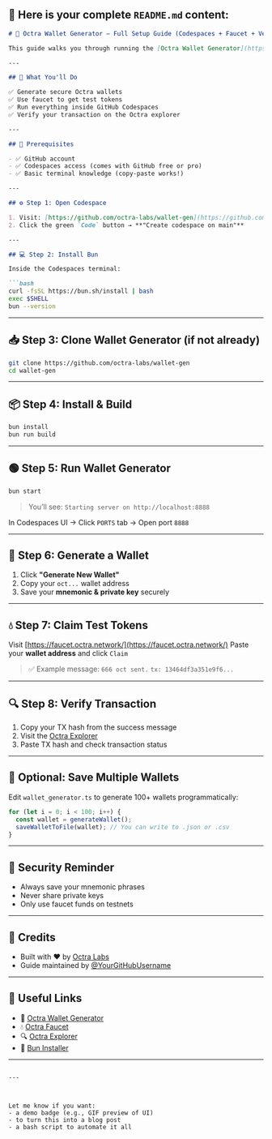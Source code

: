 ## 📝 Here is your complete `README.md` content:

````markdown
# 🦾 Octra Wallet Generator – Full Setup Guide (Codespaces + Faucet + Verification)

This guide walks you through running the [Octra Wallet Generator](https://github.com/octra-labs/wallet-gen) using GitHub Codespaces. It includes generating wallets, claiming faucet tokens, and verifying transactions on the Octra blockchain.

---

## 🚀 What You'll Do

✅ Generate secure Octra wallets  
✅ Use faucet to get test tokens  
✅ Run everything inside GitHub Codespaces  
✅ Verify your transaction on the Octra explorer

---

## 🧱 Prerequisites

- ✅ GitHub account
- ✅ Codespaces access (comes with GitHub free or pro)
- ✅ Basic terminal knowledge (copy-paste works!)

---

## ⚙️ Step 1: Open Codespace

1. Visit: [https://github.com/octra-labs/wallet-gen](https://github.com/octra-labs/wallet-gen)
2. Click the green `Code` button → **"Create codespace on main"**

---

## 💻 Step 2: Install Bun

Inside the Codespaces terminal:

```bash
curl -fsSL https://bun.sh/install | bash
exec $SHELL
bun --version
````

---

## 📥 Step 3: Clone Wallet Generator (if not already)

```bash
git clone https://github.com/octra-labs/wallet-gen
cd wallet-gen
```

---

## 📦 Step 4: Install & Build

```bash
bun install
bun run build
```

---

## 🟢 Step 5: Run Wallet Generator

```bash
bun start
```

> You’ll see:
> `Starting server on http://localhost:8888`

In Codespaces UI → Click `PORTS` tab → Open port `8888`

---

## 🪪 Step 6: Generate a Wallet

1. Click **"Generate New Wallet"**
2. Copy your `oct...` wallet address
3. Save your **mnemonic & private key** securely

---

## 💧 Step 7: Claim Test Tokens

Visit [https://faucet.octra.network/](https://faucet.octra.network/)
Paste your **wallet address** and click `Claim`

> ✅ Example message:
> `666 oct sent.`
> `tx: 13464df3a351e9f6...`

---

## 🔍 Step 8: Verify Transaction

1. Copy your TX hash from the success message
2. Visit the [Octra Explorer](https://explorer.octra.network/)
3. Paste TX hash and check transaction status

---

## 📌 Optional: Save Multiple Wallets

Edit `wallet_generator.ts` to generate 100+ wallets programmatically:

```ts
for (let i = 0; i < 100; i++) {
  const wallet = generateWallet();
  saveWalletToFile(wallet); // You can write to .json or .csv
}
```

---

## 🔐 Security Reminder

* Always save your mnemonic phrases
* Never share private keys
* Only use faucet funds on testnets

---

## 🙌 Credits

* Built with ❤️ by [Octra Labs](https://github.com/octra-labs)
* Guide maintained by [@YourGitHubUsername](https://github.com/0xDarkSeidBull)

---

## 📎 Useful Links

* 🧠 [Octra Wallet Generator](https://github.com/octra-labs/wallet-gen)
* 💧 [Octra Faucet](https://faucet.octra.network/)
* 🔍 [Octra Explorer](https://explorer.octra.network/)
* 🚀 [Bun Installer](https://bun.sh/)

---

```

---



Let me know if you want:
- a demo badge (e.g., GIF preview of UI)
- to turn this into a blog post
- a bash script to automate it all
```
